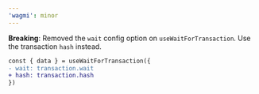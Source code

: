 ```yaml
---
'wagmi': minor
---
```


**Breaking**: Removed the `wait` config option on `useWaitForTransaction`. Use the transaction `hash` instead.

```diff
const { data } = useWaitForTransaction({
- wait: transaction.wait
+ hash: transaction.hash
})
```
